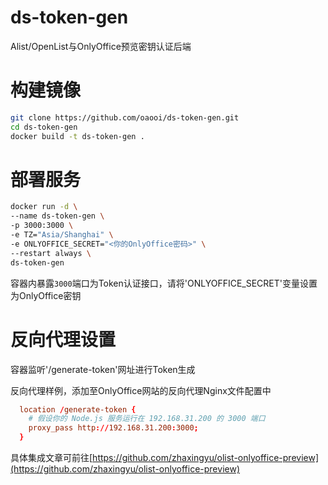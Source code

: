# ds-token-gen
Alist/OpenList与OnlyOffice预览密钥认证后端

# 构建镜像
```bash
git clone https://github.com/oaooi/ds-token-gen.git
cd ds-token-gen
docker build -t ds-token-gen .
```

# 部署服务
```bash
docker run -d \
--name ds-token-gen \
-p 3000:3000 \
-e TZ="Asia/Shanghai" \
-e ONLYOFFICE_SECRET="<你的OnlyOffice密码>" \
--restart always \
ds-token-gen
```
容器内暴露`3000`端口为Token认证接口，请将'ONLYOFFICE_SECRET'变量设置为OnlyOffice密钥

# 反向代理设置
容器监听'/generate-token'网址进行Token生成

反向代理样例，添加至OnlyOffice网站的反向代理Nginx文件配置中
```conf
  location /generate-token {
    # 假设你的 Node.js 服务运行在 192.168.31.200 的 3000 端口
    proxy_pass http://192.168.31.200:3000;
  }
```

具体集成文章可前往[https://github.com/zhaxingyu/olist-onlyoffice-preview](https://github.com/zhaxingyu/olist-onlyoffice-preview)
